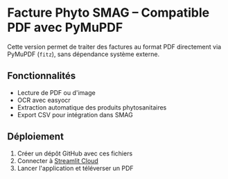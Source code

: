 # Facture Phyto SMAG – Compatible PDF avec PyMuPDF

Cette version permet de traiter des factures au format PDF directement via PyMuPDF (`fitz`), sans dépendance système externe.

## Fonctionnalités

- Lecture de PDF ou d'image
- OCR avec easyocr
- Extraction automatique des produits phytosanitaires
- Export CSV pour intégration dans SMAG

## Déploiement

1. Créer un dépôt GitHub avec ces fichiers
2. Connecter à [Streamlit Cloud](https://streamlit.io/cloud)
3. Lancer l'application et téléverser un PDF

